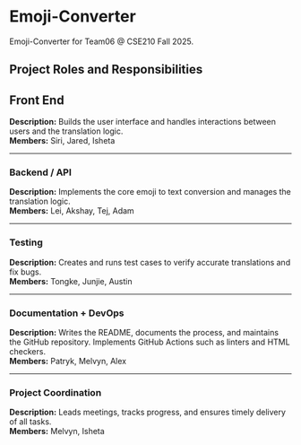 # Emoji-Converter
Emoji-Converter for Team06 @ CSE210 Fall 2025.

## **Project Roles and Responsibilities**

## **Front End**
**Description:** Builds the user interface and handles interactions between users and the translation logic.  
**Members:** Siri, Jared, Isheta  

---

### **Backend / API**
**Description:** Implements the core emoji to text conversion and manages the translation logic.  
**Members:** Lei, Akshay, Tej, Adam

---

### **Testing**
**Description:** Creates and runs test cases to verify accurate translations and fix bugs.  
**Members:** Tongke, Junjie, Austin  

---

### **Documentation + DevOps**
**Description:** Writes the README, documents the process, and maintains the GitHub repository. Implements GitHub Actions such as linters and HTML checkers.  
**Members:** Patryk, Melvyn, Alex  

---

### **Project Coordination**
**Description:** Leads meetings, tracks progress, and ensures timely delivery of all tasks.  
**Members:** Melvyn, Isheta  
